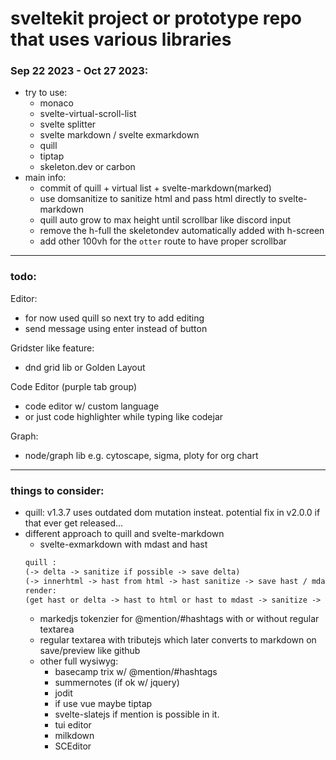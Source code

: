 # sveltekit project or prototype repo that uses various libraries

### Sep 22 2023 - Oct 27 2023:
- try to use:
    - monaco
    - svelte-virtual-scroll-list
    - svelte splitter
    - svelte markdown / svelte exmarkdown
    - quill
    - tiptap
    - skeleton.dev or carbon 
- main info:
    - commit of quill + virtual list + svelte-markdown(marked)
    - use domsanitize to sanitize html and pass html directly to svelte-markdown
    - quill auto grow to max height until scrollbar like discord input
    - remove the h-full the skeletondev automatically added with h-screen
    - add other 100vh for the `otter` route to have proper scrollbar

  
***
### todo:
Editor:

- for now used quill so next try to add editing
- send message using enter instead of button

Gridster like feature:

- dnd grid lib or Golden Layout

Code Editor (purple tab group)

- code editor w/ custom language
- or just code highlighter while typing like codejar

Graph:

- node/graph lib e.g. cytoscape, sigma, ploty for org chart


***
### things to consider:
- quill: v1.3.7 uses outdated dom mutation insteat. potential fix in v2.0.0 if that ever get released...
- different approach to quill and svelte-markdown
    - svelte-exmarkdown with mdast and hast
    ```txt
    quill :
    (-> delta -> sanitize if possible -> save delta)
    (-> innerhtml -> hast from html -> hast sanitize -> save hast / mdast (mdast no style))
    render:
    (get hast or delta -> hast to html or hast to mdast -> sanitize -> mdast to markdown -> sanitize -> markdown to svelte-markdown)
    ```
    - markedjs tokenzier for @mention/#hashtags with or without regular textarea
	- regular textarea with tributejs which later converts to markdown on save/preview like github
	- other full wysiwyg:
		- basecamp trix w/ @mention/#hashtags
		- summernotes (if ok w/ jquery) 
		- jodit
		- if use vue maybe tiptap
		- svelte-slatejs if mention is possible in it.
		- tui editor
		- milkdown
		- SCEditor